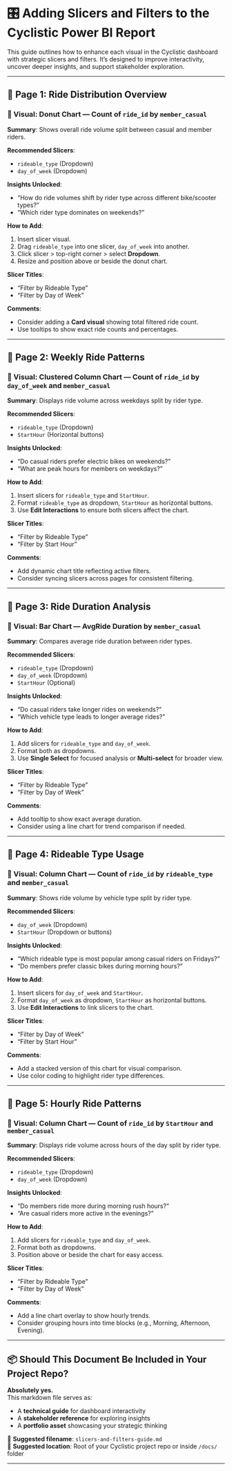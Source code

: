 # 🎛️ Adding Slicers and Filters to the Cyclistic Power BI Report

This guide outlines how to enhance each visual in the Cyclistic dashboard with strategic slicers and filters. It’s designed to improve interactivity, uncover deeper insights, and support stakeholder exploration.

---

## 📄 Page 1: Ride Distribution Overview

### 🔹 Visual: Donut Chart — Count of `ride_id` by `member_casual`

**Summary**: Shows overall ride volume split between casual and member riders.

**Recommended Slicers**:

- `rideable_type` (Dropdown)
- `day_of_week` (Dropdown)

**Insights Unlocked**:

- “How do ride volumes shift by rider type across different bike/scooter types?”
- “Which rider type dominates on weekends?”

**How to Add**:

1. Insert slicer visual.
2. Drag `rideable_type` into one slicer, `day_of_week` into another.
3. Click slicer > top-right corner > select **Dropdown**.
4. Resize and position above or beside the donut chart.

**Slicer Titles**:

- “Filter by Rideable Type”
- “Filter by Day of Week”

**Comments**:

- Consider adding a **Card visual** showing total filtered ride count.
- Use tooltips to show exact ride counts and percentages.

---

## 📄 Page 2: Weekly Ride Patterns

### 🔹 Visual: Clustered Column Chart — Count of `ride_id` by `day_of_week` and `member_casual`

**Summary**: Displays ride volume across weekdays split by rider type.

**Recommended Slicers**:

- `rideable_type` (Dropdown)
- `StartHour` (Horizontal buttons)

**Insights Unlocked**:

- “Do casual riders prefer electric bikes on weekends?”
- “What are peak hours for members on weekdays?”

**How to Add**:

1. Insert slicers for `rideable_type` and `StartHour`.
2. Format `rideable_type` as dropdown, `StartHour` as horizontal buttons.
3. Use **Edit Interactions** to ensure both slicers affect the chart.

**Slicer Titles**:

- “Filter by Rideable Type”
- “Filter by Start Hour”

**Comments**:

- Add dynamic chart title reflecting active filters.
- Consider syncing slicers across pages for consistent filtering.

---

## 📄 Page 3: Ride Duration Analysis

### 🔹 Visual: Bar Chart — AvgRide Duration by `member_casual`

**Summary**: Compares average ride duration between rider types.

**Recommended Slicers**:

- `rideable_type` (Dropdown)
- `day_of_week` (Dropdown)
- `StartHour` (Optional)

**Insights Unlocked**:

- “Do casual riders take longer rides on weekends?”
- “Which vehicle type leads to longer average rides?”

**How to Add**:

1. Add slicers for `rideable_type` and `day_of_week`.
2. Format both as dropdowns.
3. Use **Single Select** for focused analysis or **Multi-select** for broader view.

**Slicer Titles**:

- “Filter by Rideable Type”
- “Filter by Day of Week”

**Comments**:

- Add tooltip to show exact average duration.
- Consider using a line chart for trend comparison if needed.

---

## 📄 Page 4: Rideable Type Usage

### 🔹 Visual: Column Chart — Count of `ride_id` by `rideable_type` and `member_casual`

**Summary**: Shows ride volume by vehicle type split by rider type.

**Recommended Slicers**:

- `day_of_week` (Dropdown)
- `StartHour` (Dropdown or buttons)

**Insights Unlocked**:

- “Which rideable type is most popular among casual riders on Fridays?”
- “Do members prefer classic bikes during morning hours?”

**How to Add**:

1. Insert slicers for `day_of_week` and `StartHour`.
2. Format `day_of_week` as dropdown, `StartHour` as horizontal buttons.
3. Use **Edit Interactions** to link slicers to the chart.

**Slicer Titles**:

- “Filter by Day of Week”
- “Filter by Start Hour”

**Comments**:

- Add a stacked version of this chart for visual comparison.
- Use color coding to highlight rider type differences.

---

## 📄 Page 5: Hourly Ride Patterns

### 🔹 Visual: Column Chart — Count of `ride_id` by `StartHour` and `member_casual`

**Summary**: Displays ride volume across hours of the day split by rider type.

**Recommended Slicers**:

- `rideable_type` (Dropdown)
- `day_of_week` (Dropdown)

**Insights Unlocked**:

- “Do members ride more during morning rush hours?”
- “Are casual riders more active in the evenings?”

**How to Add**:

1. Add slicers for `rideable_type` and `day_of_week`.
2. Format both as dropdowns.
3. Position above or beside the chart for easy access.

**Slicer Titles**:

- “Filter by Rideable Type”
- “Filter by Day of Week”

**Comments**:

- Add a line chart overlay to show hourly trends.
- Consider grouping hours into time blocks (e.g., Morning, Afternoon, Evening).

---

## 📦 Should This Document Be Included in Your Project Repo?

**Absolutely yes.**  
This markdown file serves as:

- A **technical guide** for dashboard interactivity
- A **stakeholder reference** for exploring insights
- A **portfolio asset** showcasing your strategic thinking

📁 **Suggested filename**: `slicers-and-filters-guide.md`  
📂 **Suggested location**: Root of your Cyclistic project repo or inside `/docs/` folder

---
